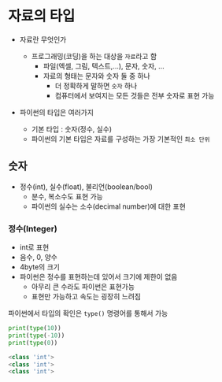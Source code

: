 # 자료의 타입

- 자료란 무엇인가
  - 프로그래밍(코딩)을 하는 대상을 `자료`라고 함
    - 파일(엑셀, 그림, 텍스트,...), 문자, 숫자, ...
    - 자료의 형태는 문자와 숫자 둘 중 하나
      - 더 정확하게 말하면 `숫자` 하나
      - 컴퓨터에서 보여지는 모든 것들은 전부 숫자로 표현 가능

 - 파이썬의 타입은 여러가지
   - 기본 타입 : 숫자(정수, 실수)
   - 파이썬의 기본 타입은 자료를 구성하는 가장 기본적인 `최소 단위`

## 숫자

 - 정수(int), 실수(float), 불리언(boolean/bool)
   - 분수, 복소수도 표현 가능
   - 파이썬의 실수는 소수(decimal number)에 대한 표현

### 정수(Integer)

- int로 표현
- 음수, 0, 양수
- 4byte의 크기
- 파이썬은 정수를 표현하는데 있어서 크기에 제한이 없음
  - 아무리 큰 수라도 파이썬은 표현가능
  - 표현만 가능하고 속도는 굉장히 느려짐

파이썬에서 타입의 확인은 `type()` 명령어를 통해서 가능

``` python
print(type(10))
print(type(-10))
print(type(0))
```

``` python
<class 'int'>
<class 'int'>
<class 'int'>
```





